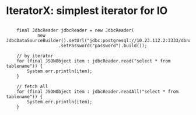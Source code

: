 # IteratorX: simplest iterator for IO

## 
		final JdbcReader jdbcReader = new JdbcReader(
				new JdbcDataSourceBuilder().setUrl("jdbc:postgresql://10.23.112.2:3333/dbname").setUser("username")
						.setPassword("password").build());

		// by iterator
		for (final JSONObject item : jdbcReader.read("select * from tablename")) {
			System.err.println(item);
		}

		// fetch all
		for (final JSONObject item : jdbcReader.readAll("select * from tablename")) {
			System.err.println(item);
		}
